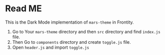 # Read ME

This is the Dark Mode implementation of `mars-theme` in Frontity.

1. Go to Your `mars-theme` directory and then `src` directory and find `index.js` file.
2. Then Go to `components` directory and create `toggle.js` file.
3. Open `header.js` and import `toggle.js`
